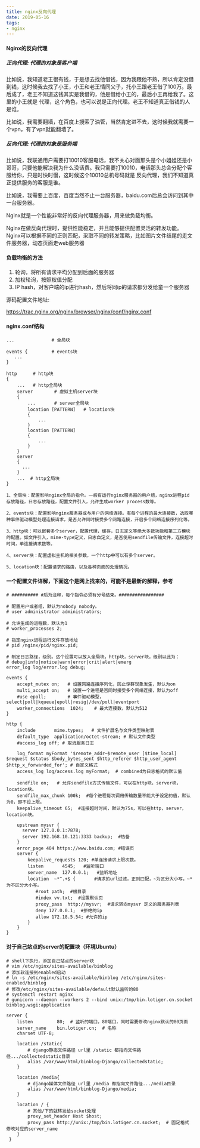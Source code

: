 ```yaml
---
title: nginx反向代理
date: 2019-05-16
tags:
- nginx
---
```




#### Nginx的反向代理

##### 正向代理: 代理的对象是客户端

比如说，我知道老王很有钱，于是想去找他借钱，因为我跟他不熟，所以肯定没借到钱，这时候我去找了小王，小王和老王情同父子，托小王跟老王借了100万。最后成了，老王不知道这钱其实是我借的，他是借给小王的，最后小王再给我了。这里的小王就是 代理，这个角色，也可以说是正向代理。老王不知道真正借钱的人是谁。

比如说，我需要翻墙，在百度上搜索了油管，当然肯定进不去，这时候我就需要一个vpn，有了vpn就能翻墙了。



##### 反向代理: 代理的对象是服务端

比如说，我联通用户需要打10010客服电话，我不关心对面那头是个小姐姐还是小哥哥，只要他能解决我为什么没话费。我只需要打10010，电话那头总会分配个客服给你，只是时快时慢，这时候这个10010总机号码就是 反向代理，我们不知道真正提供服务的客服是谁。

比如说，我需要上百度，百度当然不止一台服务器，baidu.com后总会访问到其中一台服务器。



Nginx就是一个性能非常好的反向代理服务器，用来做负载均衡。



Nginx在做反向代理时，提供性能稳定，并且能够提供配置灵活的转发功能。Nginx可以根据不同的正则匹配，采取不同的转发策略，比如图片文件结尾的走文件服务器，动态页面走web服务器



#### 负载均衡的方法

1. 轮询，将所有请求平均分配到后面的服务器
2. 加权轮询，按照权值分配
3. IP hash，对客户端的ip进行hash，然后将同ip的请求都分发给童一个服务器



源码配置文件地址:

https://trac.nginx.org/nginx/browser/nginx/conf/nginx.conf



#### nginx.conf结构

```
...              # 全局块

events {         # events块
   ...
}

http      # http块
{
    ...   # http全局块
    server        # 虚拟主机server块
    { 
        ...       # server全局块
        location [PATTERN]   # location块
        {
            ...
        }
        location [PATTERN] 
        {
            ...
        }
    }
    server
    {
      ...
    }
    ...  # http全局块
}

1、全局块：配置影响nginx全局的指令。一般有运行nginx服务器的用户组，nginx进程pid存放路径，日志存放路径，配置文件引入，允许生成worker process数等。

2、events块：配置影响nginx服务器或与用户的网络连接。有每个进程的最大连接数，选取哪种事件驱动模型处理连接请求，是否允许同时接受多个网路连接，开启多个网络连接序列化等。

3、http块：可以嵌套多个server，配置代理，缓存，日志定义等绝大多数功能和第三方模块的配置。如文件引入，mime-type定义，日志自定义，是否使用sendfile传输文件，连接超时时间，单连接请求数等。

4、server块：配置虚拟主机的相关参数，一个http中可以有多个server。

5、location块：配置请求的路由，以及各种页面的处理情况。
```



#### 一个配置文件详解，下面这个是网上找来的，可能不是最新的解释，参考

```nginx
# ########## #后为注释，每个指令必须有分号结束。#################

# 配置用户或者组，默认为nobody nobody。
# user administrator administrators;  

# 允许生成的进程数，默认为1
# worker_processes 2;  

# 指定nginx进程运行文件存放地址
# pid /nginx/pid/nginx.pid;  

# 制定日志路径，级别。这个设置可以放入全局块，http块，server块，级别以此为：
# debug|info|notice|warn|error|crit|alert|emerg
error_log log/error.log debug;  

events {
    accept_mutex on;   # 设置网路连接序列化，防止惊群现象发生，默认为on
    multi_accept on;   # 设置一个进程是否同时接受多个网络连接，默认为off
    #use epoll;        # 事件驱动模型，select|poll|kqueue|epoll|resig|/dev/poll|eventport
    worker_connections  1024;    # 最大连接数，默认为512
}

http {
    include       mime.types;   # 文件扩展名与文件类型映射表
    default_type  application/octet-stream; # 默认文件类型
    #access_log off; # 取消服务日志    
    
    log_format myFormat '$remote_addr–$remote_user [$time_local] $request $status $body_bytes_sent $http_referer $http_user_agent $http_x_forwarded_for'; # 自定义格式
    access_log log/access.log myFormat;  # combined为日志格式的默认值
    
    sendfile on;   # 允许sendfile方式传输文件，可以在http块，server块，location块。
    sendfile_max_chunk 100k;  #每个进程每次调用传输数量不能大于设定的值，默认为0，即不设上限。
    keepalive_timeout 65;  #连接超时时间，默认为75s，可以在http，server，location块。

    upstream mysvr {   
      server 127.0.0.1:7878;
      server 192.168.10.121:3333 backup;  #热备
    }
    error_page 404 https://www.baidu.com; #错误页
    server {
        keepalive_requests 120; #单连接请求上限次数。
        listen       4545;   #监听端口
        server_name  127.0.0.1;   #监听地址       
        location  ~*^.+$ {       #请求的url过滤，正则匹配，~为区分大小写，~*为不区分大小写。
           #root path;  #根目录
           #index vv.txt;  #设置默认页
           proxy_pass  http://mysvr;  #请求转向mysvr 定义的服务器列表
           deny 127.0.0.1;  #拒绝的ip
           allow 172.18.5.54; #允许的ip           
        } 
    }
}
```



#### 对于自己站点的server的配置块（环境Ubuntu）

```nginx
# shell下执行，添加自己站点的server块
# vim /etc/nginx/sites-available/binblog
# 添加软连接到enabled启动
# ln -s /etc/nginx/sites-available/binblog /etc/nginx/sites-enabled/binblog
# 修改/etc/nginx/sites-available/default默认监听的80
# systemctl restart nginx
# gunicorn --daemon --workers 2 --bind unix:/tmp/bin.lotiger.cn.socket binblog.wsgi:application

server {
    listen         80;  # 监听的端口，80端口，同时需要修改nginx默认的80页面
    server_name    bin.lotiger.cn;  # 名称
    charset UTF-8;

    location /static{
        # django静态文件路径 url里 /static 都指向文件路径.../collectedstatic目录
        alias /var/www/html/binblog-Django/collectedstatic;
    }
	
	location /media{
        # django媒体文件路径 url里 /media 都指向文件路径.../media目录
		alias /var/www/html/binblog-Django/media;
	}

	location / {
        # 其他/下的就转发给socket处理
		proxy_set_header Host $host;
		proxy_pass http://unix:/tmp/bin.lotiger.cn.socket;  # 固定格式 修改对应的server_name
	}
 }
```

